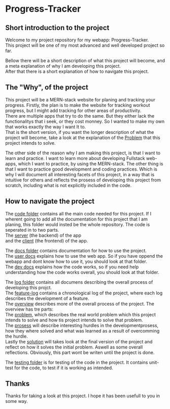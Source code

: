 # Progress-Tracker

## Short introduction to the project

Welcome to my project repository for my webapp: Progress-Tracker. \
This project will be one of my most advanced and well developed project so far.

Bellow there will be a short description of what this project will become, and a meta explanation of why I am developing this project. \
After that there is a short explanation of how to navigate this project.

## The "Why", of the project

This project will be a MERN-stack website for planing and tracking your progress. Firstly, the plan is to make the website for tracking workout progress, but I might add tracking for other areas of productivity. \
There are multiple apps that try to do the same. But they either lack the functionalitys that i seek, or they cost monney. So I wanted to make my own that works exactly the way I want It to. \
That is the short version, if you want the longer description of what the project will become, take a look at the explanation of the [Problem](/log/Problem.md) that this project intends to solve.

The other side of the reason why I am making this project, is that I want to learn and practice. I want to learn more about developing Fullstack web-apps, which I want to practice, by using the MERN-stack. The other thing is that I want to practice good development and coding practices. Which is why I will document all interesting facets of this project, in a way that is intuitive for others and reflects the prosess of developing this project from scratch, including what is not explicitly included in the code.

## How to navigate the project
The [code folder](/code) contains all the main code needed for this project. If I wherent going to add all the documentation for this project that I am planing, this folder would insted be the whole repository. The code is seperated in to two parts. \
The [server](/code/server/) (the backend) of the app \
and the [client](/code/client) (the frontend) of the app.

The [docs folder](/docs) contains documentation for how to use the project. \
The [user docs](/docs/user_docs/) explains how to use the web app. So if you have oppend the webapp and dont know how to use it, you should look at that folder. \
The [dev docs](/docs/dev_docs/) explains how the code works, so if you need help understanding how the code works overall, you should look at that folder.

The [log folder](/log/) contains all documens describing the overall process of developing this projct. \
The [feature-log](/log/feature-log/) contains a chronological log of the project, where each log describes the development of a feature. \
The [overview](/log/overview/) describes more of the overall process of the project. The overview has tre parts: \
The [problem](/log/overview/Problem.md), which describes the real world problem which this project intends to solve and how tis project intends to solve that problem. \
The [prosess](/log/overview/Prosess.md) will describe interesting hurdles in the developmentprosess, how they where solved and what was learned as a result of overcomming the hurdle. \
Lastly the [solution](/log/overview/Solution.md) will takes look at the final version of the project and reflect on how it solves the initial problem. Aswell as some overall reflections. Obviously, this part wont be writen until the project is done.

The [testing folder](/testing/) is for testing of the code in the project. It contains unit-test for the code, to test if it is working as intended. 

## Thanks

Thanks for taking a look at this project. I hope it has been usefull to you in some way.